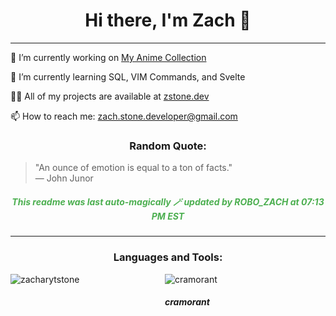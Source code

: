 <h1 align="center">Hi there, I'm Zach 👋</h1>

<hr/>

<p align="left">🔭 I’m currently working on <a href="https://github.com/ZacharyTStone/My-Anime-Collection">My Anime Collection</a></p>

<p align="left">🌱 I’m currently learning SQL, VIM Commands, and Svelte</p>

<p align="left">👨‍💻 All of my projects are available at <a href="https://www.zstone.dev/">zstone.dev</a></p>

<p align="left">📫 How to reach me: <a href="mailto:zach.stone.developer@gmail.com">zach.stone.developer@gmail.com</a></p>

<!-- Add a Quotes section -->
<h3 align="center">Random Quote:</h3>
<blockquote>
  "An ounce of emotion is equal to a ton of facts."
<br>— John Junor
</blockquote>

<h5 align="center" style="color: #4CAF50; font-style: italic; font-weight: bold;"> This readme was last auto-magically 🪄 updated by ROBO_ZACH at 07:13 PM EST </h5>

<hr/>

<h3 align="center">Languages and Tools:</h3>

<div style="display: flex; justify-content: space-between; width: 70%; flex-wrap: nowrap;">
    <img src="https://github-readme-streak-stats.herokuapp.com/?user=zacharytstone" alt="zacharytstone" />
    <div style="width: 30%; display: flex; flex-direction: column;">
        <img class='poke-img' src='null' alt='cramorant'></img>
        <h5 class='poke-name'>cramorant</h5>
    </div>
</div>
